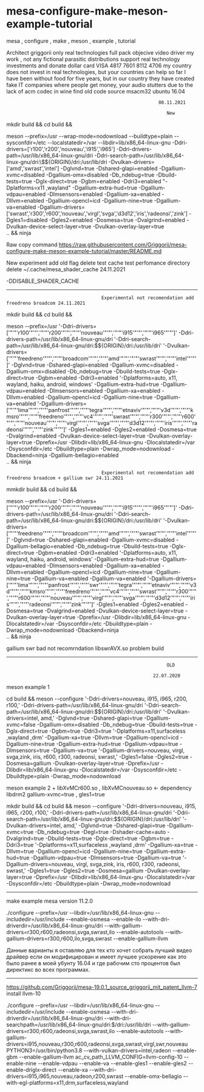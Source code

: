 # mesa-configure-make-meson-example-tutorial
mesa , configure , make , meson , example , tutorial

Architect griggorii only real technologies full pack objecive video driver my work , not any fictional parasitic distributions support real technology investments and donate dollar card VISA 4817 7601 8112 4706 my country does not invest in real technologies, but your countries can help so far I have been without food for five years, but in our country they have created fake IT companies where people get money, your audio stutters due to the lack of acm codec in wine find old code source msacm32 ubuntu 16.04


                                                            08.11.2021
                                                            
                                                               New
                                                               
                                                               

mkdir build &&
cd    build &&

meson --prefix=/usr --wrap-mode=nodownload --buildtype=plain --sysconfdir=/etc --localstatedir=/var --libdir=lib/x86_64-linux-gnu -Ddri-drivers=\['r100','r200','nouveau','i915','i965'\] -Ddri-drivers-path=/usr/lib/x86_64-linux-gnu/dri -Ddri-search-path=/usr/lib/x86_64-linux-gnu/dri:\\\$\${ORIGIN}/dri:/usr/lib/dri -Dvulkan-drivers=\['amd','swrast','intel'\] -Dglvnd=true -Dshared-glapi=enabled -Dgallium-xvmc=disabled -Dgallium-omx=disabled -Db_ndebug=true -Dbuild-tests=true -Dglx-direct=true -Dgbm=enabled -Ddri3=enabled "-Dplatforms=x11 ,wayland" -Dgallium-extra-hud=true -Dgallium-vdpau=enabled -Dlmsensors=enabled -Dgallium-xa=enabled -Dllvm=enabled -Dgallium-opencl=icd -Dgallium-nine=true -Dgallium-va=enabled -Dgallium-drivers=\['swrast','r300','r600','nouveau','virgl','svga','d3d12','iris','radeonsi','zink'\] -Dgles1=disabled -Dgles2=enabled -Dosmesa=true -Dvalgrind=enabled -Dvulkan-device-select-layer=true -Dvulkan-overlay-layer=true      \
      ..                 &&
ninja

Raw copy command https://raw.githubusercontent.com/Griggorii/mesa-configure-make-meson-example-tutorial/master/README.md

New experiment add old flag delete test cache test perfomance directory delete ~/.cache/mesa_shader_cache 24.11.2021 

-DDISABLE_SHADER_CACHE

_______________________________________________________________________________________________________________________________________

                                       Experimental not recomendation add freedreno broadcom 24.11.2021
                                             
mkdir build &&
cd    build &&

meson --prefix=/usr '-Ddri-drivers=['"'"'r100'"'"','"'"'r200'"'"','"'"'nouveau'"'"','"'"'i915'"'"','"'"'i965'"'"']' -Ddri-drivers-path=/usr/lib/x86_64-linux-gnu/dri '-Ddri-search-path=/usr/lib/x86_64-linux-gnu/dri:\$${ORIGIN}/dri:/usr/lib/dri' '-Dvulkan-drivers=['"'"'freedreno'"'"','"'"'broadcom'"'"','"'"'amd'"'"','"'"'swrast'"'"','"'"'intel'"'"']' -Dglvnd=true -Dshared-glapi=enabled -Dgallium-xvmc=disabled -Dgallium-omx=disabled -Db_ndebug=true -Dbuild-tests=true -Dglx-direct=true -Dgbm=enabled -Ddri3=enabled '-Dplatforms=auto, x11, wayland, haiku, android, windows' -Dgallium-extra-hud=true -Dgallium-vdpau=enabled -Dlmsensors=enabled -Dgallium-xa=enabled -Dllvm=enabled -Dgallium-opencl=icd -Dgallium-nine=true -Dgallium-va=enabled '-Dgallium-drivers=['"'"'lima'"'"','"'"'panfrost'"'"','"'"'tegra'"'"','"'"'etnaviv'"'"','"'"'v3d'"'"','"'"'kmsro'"'"','"'"'freedreno'"'"','"'"'vc4'"'"','"'"'swrast'"'"','"'"'r300'"'"','"'"'r600'"'"','"'"'nouveau'"'"','"'"'virgl'"'"','"'"'svga'"'"','"'"'d3d12'"'"','"'"'iris'"'"','"'"'radeonsi'"'"','"'"'zink'"'"']' -Dgles1=enabled -Dgles2=enabled -Dosmesa=true -Dvalgrind=enabled -Dvulkan-device-select-layer=true -Dvulkan-overlay-layer=true -Dprefix=/usr -Dlibdir=lib/x86_64-linux-gnu -Dlocalstatedir=/var -Dsysconfdir=/etc -Dbuildtype=plain -Dwrap_mode=nodownload -Dbackend=ninja -Dgallium-bellagio=enabled      \
      ..                 &&
ninja

                                       Experimental not recomendation add freedreno broadcom + gallium swr 24.11.2021
                                          

mmkdir build &&
cd    build &&

meson --prefix=/usr '-Ddri-drivers=['"'"'r100'"'"','"'"'r200'"'"','"'"'nouveau'"'"','"'"'i915'"'"','"'"'i965'"'"']' -Ddri-drivers-path=/usr/lib/x86_64-linux-gnu/dri '-Ddri-search-path=/usr/lib/x86_64-linux-gnu/dri:\$${ORIGIN}/dri:/usr/lib/dri' '-Dvulkan-drivers=['"'"'freedreno'"'"','"'"'broadcom'"'"','"'"'amd'"'"','"'"'swrast'"'"','"'"'intel'"'"']' -Dglvnd=true -Dshared-glapi=enabled -Dgallium-xvmc=disabled -Dgallium-bellagio=enabled -Db_ndebug=true -Dbuild-tests=true -Dglx-direct=true -Dgbm=enabled -Ddri3=enabled '-Dplatforms=auto, x11, wayland, haiku, android, windows' -Dgallium-extra-hud=true -Dgallium-vdpau=enabled -Dlmsensors=enabled -Dgallium-xa=enabled -Dllvm=enabled -Dgallium-opencl=icd -Dgallium-nine=true -Dgallium-nine=true -Dgallium-va=enabled -Dgallium-va=enabled '-Dgallium-drivers=['"'"'lima'"'"','"'"'panfrost'"'"','"'"'swr'"'"','"'"'tegra'"'"','"'"'etnaviv'"'"','"'"'v3d'"'"','"'"'kmsro'"'"','"'"'freedreno'"'"','"'"'vc4'"'"','"'"'swrast'"'"','"'"'r300'"'"','"'"'r600'"'"','"'"'nouveau'"'"','"'"'virgl'"'"','"'"'svga'"'"','"'"'d3d12'"'"','"'"'iris'"'"','"'"'radeonsi'"'"','"'"'zink'"'"']' -Dgles1=enabled -Dgles2=enabled -Dosmesa=true -Dvalgrind=enabled -Dvulkan-device-select-layer=true -Dvulkan-overlay-layer=true -Dprefix=/usr -Dlibdir=lib/x86_64-linux-gnu -Dlocalstatedir=/var -Dsysconfdir=/etc -Dbuildtype=plain -Dwrap_mode=nodownload -Dbackend=ninja      \
      ..                 &&
ninja

gallium swr bad not recomrndation libswrAVX.so problem build
_______________________________________________________________________________________________________________________________________

                                                               OLD 

                                                          22.07.2020
                              

meson example 1

cd build && meson --configure '-Ddri-drivers=nouveau, i915, i965, r200, r100,' -Ddri-drivers-path=/usr/lib/x86_64-linux-gnu/dri '-Ddri-search-path=/usr/lib/x86_64-linux-gnu/dri:\$${ORIGIN}/dri:/usr/lib/dri' '-Dvulkan-drivers=intel, amd,' -Dglvnd=true -Dshared-glapi=true -Dgallium-xvmc=false -Dgallium-omx=disabled -Db_ndebug=true -Dbuild-tests=true -Dglx-direct=true -Dgbm=true -Ddri3=true '-Dplatforms=x11,surfaceless ,wayland ,drm' -Dgallium-xa=true -Dllvm=true -Dgallium-opencl=icd -Dgallium-nine=true -Dgallium-extra-hud=true -Dgallium-vdpau=true -Dlmsensors=true -Dgallium-va=true '-Dgallium-drivers=nouveau, virgl, svga,zink, iris, r600, r300, radeonsi, swrast,' -Dgles1=false -Dgles2=true -Dosmesa=gallium -Dvulkan-overlay-layer=true -Dprefix=/usr -Dlibdir=lib/x86_64-linux-gnu -Dlocalstatedir=/var -Dsysconfdir=/etc -Dbuildtype=plain -Dwrap_mode=nodownload


 meson example 2 + libXvMCr600.so , libXvMCnouveau.so <- dependency libdrm2 gallium-xvmc=true , gles1=true
 
 mkdir build && cd build && meson --configure '-Ddri-drivers=nouveau, i915, i965, r200, r100,' -Ddri-drivers-path=/usr/lib/x86_64-linux-gnu/dri '-Ddri-search-path=/usr/lib/x86_64-linux-gnu/dri:\$${ORIGIN}/dri:/usr/lib/dri' '-Dvulkan-drivers=intel, amd,' -Dglvnd=true -Dshared-glapi=true -Dgallium-xvmc=true -Db_ndebug=true -Degl=true -Dshader-cache=auto -Dvalgrind=true -Dbuild-tests=true -Dglx-direct=true -Dgbm=true -Ddri3=true '-Dplatforms=x11,surfaceless ,wayland ,drm' -Dgallium-xa=true -Dllvm=true -Dgallium-opencl=icd -Dgallium-nine=true -Dgallium-extra-hud=true -Dgallium-vdpau=true -Dlmsensors=true -Dgallium-va=true '-Dgallium-drivers=nouveau, virgl, svga,zink, iris, r600, r300, radeonsi, swrast,' -Dgles1=true -Dgles2=true -Dosmesa=gallium -Dvulkan-overlay-layer=true -Dprefix=/usr -Dlibdir=lib/x86_64-linux-gnu -Dlocalstatedir=/var -Dsysconfdir=/etc -Dbuildtype=plain -Dwrap_mode=nodownload
 
 -------------------------------------------------------------------------------------------------------------------------------
 
 make example mesa version 11.2.0
 
 ./configure --prefix=/usr --libdir=/usr/lib/x86_64-linux-gnu --includedir=/usr/include --enable-osmesa --enable-ilo --with-dri-driverdir=/usr/lib/x86_64-linux-gnu/dri --with-gallium-drivers=r300,r600,radeonsi,svga,swrast,ilo --enable-autotools --with-gallium-drivers=r300,r600,ilo,svga,swrast --enable-gallium-llvm
 
 
 Данные варианты я оставляю для тех кто хочет собрать лучший видео драйвер если он модифицирован и имеет лучшее ускорение как это было ранее в моей убунту 16.04 и где рабочим сто процентов был директикс во всех программах.
 
  _______________________________________________________________________________________________________________________________________________
 
 https://github.com/Griggorii/mesa-19.0.1_source_griggorii_mit_patent_llvm-7 install llvm-10
 
 ./configure --prefix=/usr --libdir=/usr/lib/x86_64-linux-gnu --includedir=/usr/include --enable-osmesa --with-dri-driverdir=/usr/lib/x86_64-linux-gnu/dri --with-dri-searchpath=/usr/lib/x86_64-linux-gnu/dri:$/dri:/usr/lib/dri --with-gallium-drivers=r300,r600,radeonsi,svga,swrast,ilo --enable-autotools --with-gallium-drivers=i915,nouveau,r300,r600,radeonsi,svga,swrast,virgl,swr,nouveau PYTHON3=/usr/bin/python3.8 --with-vulkan-drivers=intel,radeon  --enable-gbm --enable-gallium-llvm ac_cv_path_LLVM_CONFIG=llvm-config-10 --enable-nine --enable-vdpau --enable-va --enable-gles1 --enable-gles2 --enable-driglx-direct --enable-xa --with-dri-drivers=i915,i965,nouveau,radeon,r200,swrast --enable-omx-bellagio --with-egl-platforms=x11,drm,surfaceless,wayland



